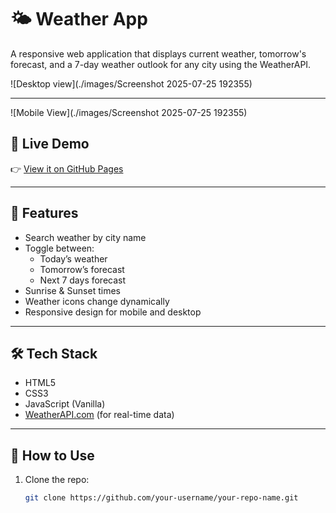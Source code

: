 # 🌤️ Weather App

A responsive web application that displays current weather, tomorrow's forecast, and a 7-day weather outlook for any city using the WeatherAPI.

![Desktop view](./images/Screenshot 2025-07-25 192355)

---

![Mobile View](./images/Screenshot 2025-07-25 192355)


## 🚀 Live Demo

👉 [View it on GitHub Pages](https://vanshhub.github.io/Weather-App/)

---

## 📌 Features

- Search weather by city name
- Toggle between:
  - Today’s weather
  - Tomorrow’s forecast
  - Next 7 days forecast
- Sunrise & Sunset times
- Weather icons change dynamically
- Responsive design for mobile and desktop

---

## 🛠️ Tech Stack

- HTML5
- CSS3
- JavaScript (Vanilla)
- [WeatherAPI.com](https://www.weatherapi.com/) (for real-time data)

---

## 🔧 How to Use

1. Clone the repo:
   ```bash
   git clone https://github.com/your-username/your-repo-name.git
